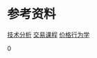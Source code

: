 # 参考资料
[技术分析](https://docs.google.com/document/d/16aHGQyR8uMy3W4cxlw6Y_9PPmNpT_FBbs-3lQHN8zr8/edit?usp=sharing)
[交易课程](https://docs.google.com/document/d/10EGod2rVN8tcsUaSITG5_KJ3djsLGesbZqemJk2lhng/edit?usp=drivesdk)
[价格行为学](https://docs.google.com/document/d/1waj62U6VGg9hvjFohnRZ7OJTw9qg8qAB4IkJzAv58Qk/edit?usp=sharing)






0
